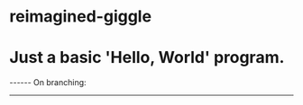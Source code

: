 # reimagined-giggle
# Just a basic 'Hello, World' program.

------ On branching:


----------------------